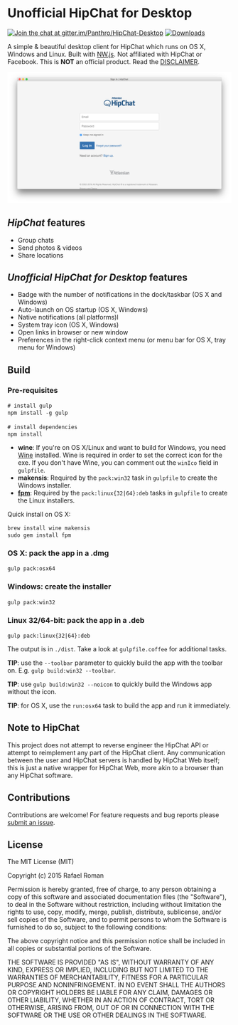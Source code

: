 # Unofficial HipChat for Desktop

[![Join the chat at gitter.im/Panthro/HipChat-Desktop](https://badges.gitter.im/Join%20Chat.svg)](https://gitter.im/Panthro/HipChat-Desktop)
[![Downloads](https://img.shields.io/github/downloads/Panthro/HipChat-Desktop/latest/total.svg)](https://github.com/Panthro/HipChat-Desktop/releases/latest)

A simple & beautiful desktop client for HipChat which runs on OS X, Windows and Linux. Built with [NW.js](http://nwjs.io/). Not affiliated with HipChat or Facebook. This is **NOT** an official product. Read the [DISCLAIMER](https://github.com/Panthro/HipChat-Desktop/blob/master/DISCLAIMER).

![Cross-platform screenshot](screenshot.png)

## *HipChat* features

* Group chats
* Send photos & videos
* Share locations

## *Unofficial HipChat for Desktop* features

* Badge with the number of notifications in the dock/taskbar (OS X and Windows)
* Auto-launch on OS startup (OS X, Windows)
* Native notifications (all platforms)l
* System tray icon (OS X, Windows)
* Open links in browser or new window
* Preferences in the right-click context menu (or menu bar for OS X, tray menu for Windows)

## Build

### Pre-requisites

    # install gulp
    npm install -g gulp

    # install dependencies
    npm install

* **wine**: If you're on OS X/Linux and want to build for Windows, you need [Wine](http://winehq.org/) installed. Wine is required in order
to set the correct icon for the exe. If you don't have Wine, you can comment out the `winIco` field in `gulpfile`.
* **makensis**: Required by the `pack:win32` task in `gulpfile` to create the Windows installer.
* [**fpm**](https://github.com/jordansissel/fpm): Required by the `pack:linux{32|64}:deb` tasks in `gulpfile` to create the Linux installers.

Quick install on OS X:

    brew install wine makensis
    sudo gem install fpm

### OS X: pack the app in a .dmg

    gulp pack:osx64

### Windows: create the installer

    gulp pack:win32

### Linux 32/64-bit: pack the app in a .deb

    gulp pack:linux{32|64}:deb

The output is in `./dist`. Take a look at `gulpfile.coffee` for additional tasks.

**TIP**: use the `--toolbar` parameter to quickly build the app with the toolbar on. E.g. `gulp build:win32 --toolbar`.

**TIP**: use `gulp build:win32 --noicon` to quickly build the Windows app without the icon.

**TIP**: for OS X, use the `run:osx64` task to build the app and run it immediately.

## Note to HipChat

This project does not attempt to reverse engineer the HipChat API or attempt to reimplement any part of the HipChat client. Any communication between the user and HipChat servers is handled by HipChat Web itself; this is just a native wrapper for HipChat Web, more akin to a browser than any HipChat software.

## Contributions

Contributions are welcome! For feature requests and bug reports please [submit an issue](https://github.com/Panthro/HipChat-Desktop/issues).

## License

The MIT License (MIT)

Copyright (c) 2015 Rafael Roman

Permission is hereby granted, free of charge, to any person obtaining a copy
of this software and associated documentation files (the "Software"), to deal
in the Software without restriction, including without limitation the rights
to use, copy, modify, merge, publish, distribute, sublicense, and/or sell
copies of the Software, and to permit persons to whom the Software is
furnished to do so, subject to the following conditions:

The above copyright notice and this permission notice shall be included in all
copies or substantial portions of the Software.

THE SOFTWARE IS PROVIDED "AS IS", WITHOUT WARRANTY OF ANY KIND, EXPRESS OR
IMPLIED, INCLUDING BUT NOT LIMITED TO THE WARRANTIES OF MERCHANTABILITY,
FITNESS FOR A PARTICULAR PURPOSE AND NONINFRINGEMENT. IN NO EVENT SHALL THE
AUTHORS OR COPYRIGHT HOLDERS BE LIABLE FOR ANY CLAIM, DAMAGES OR OTHER
LIABILITY, WHETHER IN AN ACTION OF CONTRACT, TORT OR OTHERWISE, ARISING FROM,
OUT OF OR IN CONNECTION WITH THE SOFTWARE OR THE USE OR OTHER DEALINGS IN THE
SOFTWARE.

